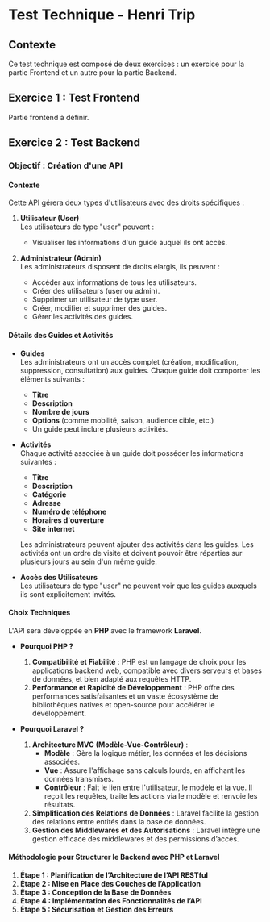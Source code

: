 # Test Technique - Henri Trip

## Contexte 

Ce test technique est composé de deux exercices : un exercice pour la partie Frontend et un autre pour la partie Backend.

## Exercice 1 : Test Frontend

Partie frontend à définir.

## Exercice 2 : Test Backend

### Objectif : Création d'une API

#### Contexte 

Cette API gérera deux types d'utilisateurs avec des droits spécifiques : 

1. **Utilisateur (User)**  
   Les utilisateurs de type "user" peuvent :
   - Visualiser les informations d'un guide auquel ils ont accès.

2. **Administrateur (Admin)**  
   Les administrateurs disposent de droits élargis, ils peuvent :
   - Accéder aux informations de tous les utilisateurs.
   - Créer des utilisateurs (user ou admin).
   - Supprimer un utilisateur de type user.
   - Créer, modifier et supprimer des guides.
   - Gérer les activités des guides.

#### Détails des Guides et Activités 

- **Guides**  
  Les administrateurs ont un accès complet (création, modification, suppression, consultation) aux guides. Chaque guide doit comporter les éléments suivants :
  - **Titre**
  - **Description**
  - **Nombre de jours**
  - **Options** (comme mobilité, saison, audience cible, etc.)
  - Un guide peut inclure plusieurs activités.

- **Activités**  
  Chaque activité associée à un guide doit posséder les informations suivantes :
  - **Titre**
  - **Description**
  - **Catégorie**
  - **Adresse**
  - **Numéro de téléphone**
  - **Horaires d'ouverture**
  - **Site internet**
  
  Les administrateurs peuvent ajouter des activités dans les guides. Les activités ont un ordre de visite et doivent pouvoir être réparties sur plusieurs jours au sein d'un même guide.

- **Accès des Utilisateurs**  
  Les utilisateurs de type "user" ne peuvent voir que les guides auxquels ils sont explicitement invités.

#### Choix Techniques 

L'API sera développée en **PHP** avec le framework **Laravel**.

- **Pourquoi PHP ?**
  1. **Compatibilité et Fiabilité** : PHP est un langage de choix pour les applications backend web, compatible avec divers serveurs et bases de données, et bien adapté aux requêtes HTTP.
  2. **Performance et Rapidité de Développement** : PHP offre des performances satisfaisantes et un vaste écosystème de bibliothèques natives et open-source pour accélérer le développement.

- **Pourquoi Laravel ?**
  1. **Architecture MVC (Modèle-Vue-Contrôleur)** :
     - **Modèle** : Gère la logique métier, les données et les décisions associées.
     - **Vue** : Assure l'affichage sans calculs lourds, en affichant les données transmises.
     - **Contrôleur** : Fait le lien entre l'utilisateur, le modèle et la vue. Il reçoit les requêtes, traite les actions via le modèle et renvoie les résultats.
  2. **Simplification des Relations de Données** : Laravel facilite la gestion des relations entre entités dans la base de données.
  3. **Gestion des Middlewares et des Autorisations** : Laravel intègre une gestion efficace des middlewares et des permissions d’accès.

#### Méthodologie pour Structurer le Backend avec PHP et Laravel

1. **Étape 1 : Planification de l’Architecture de l’API RESTful**
2. **Étape 2 : Mise en Place des Couches de l’Application**
3. **Étape 3 : Conception de la Base de Données**
4. **Étape 4 : Implémentation des Fonctionnalités de l’API**
5. **Étape 5 : Sécurisation et Gestion des Erreurs**
